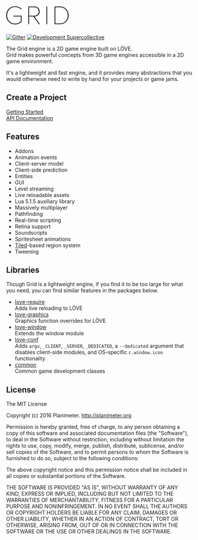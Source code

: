 # <img src="/src/images/gui/logo_dark@2x.png?raw=true" width="169" height="49" title="Grid">  

[![Gitter](https://img.shields.io/badge/chat-on%20gitter-brightgreen.svg)](https://gitter.im/Planimeter/grid-sdk?utm_source=badge&utm_medium=badge&utm_campaign=pr-badge&utm_content=badge)
[![Development Supercollective](https://img.shields.io/badge/Made%20with%20L%C3%96VE%20by-Planimeter-brightgreen.svg)](http://www.planimeter.org/)

The Grid engine is a 2D game engine built on LÖVE.  
Grid makes powerful concepts from 3D game engines accessible in a 2D game
environment.

It's a lightweight and fast engine, and it provides many abstractions that you
would otherwise need to write by hand for your projects or game jams.

## Create a Project

[Getting Started](http://www.planimeter.org/grid-sdk/tutorials/Getting_Started)  
[API Documentation](http://www.planimeter.org/grid-sdk/api/Home)

## Features

* Addons
* Animation events
* Client-server model
* Client-side prediction
* Entities
* GUI
* Level streaming
* Live reloadable assets
* Lua 5.1.5 auxiliary library
* Massively multiplayer
* Pathfinding
* Real-time scripting
* Retina support
* Soundscripts
* Spritesheet animations
* [Tiled](http://www.mapeditor.org/ "Tiled")-based region system
* Tweening

## Libraries

Though Grid is a lightweight engine, if you find it to be too large for what you
need, you can find similar features in the packages below.

* [love-require](https://github.com/Planimeter/love-require)  
Adds live reloading to LÖVE
* [love-graphics](https://github.com/Planimeter/love-graphics)  
Graphics function overrides for LÖVE
* [love-window](https://github.com/Planimeter/love-window)  
Extends the window module
* [love-conf](https://github.com/Planimeter/love-conf)  
Adds `argv`, `_CLIENT`, `_SERVER`, `_DEDICATED`, a `--dedicated` argument that
disables client-side modules, and OS-specific `c.window.icon` functionality
* [common](https://github.com/Planimeter/common)  
Common game development classes

## License

The MIT License

Copyright (c) 2016 Planimeter. http://planimeter.org

Permission is hereby granted, free of charge, to any person obtaining a copy
of this software and associated documentation files (the "Software"), to deal
in the Software without restriction, including without limitation the rights
to use, copy, modify, merge, publish, distribute, sublicense, and/or sell
copies of the Software, and to permit persons to whom the Software is
furnished to do so, subject to the following conditions:

The above copyright notice and this permission notice shall be included in
all copies or substantial portions of the Software.

THE SOFTWARE IS PROVIDED "AS IS", WITHOUT WARRANTY OF ANY KIND, EXPRESS OR
IMPLIED, INCLUDING BUT NOT LIMITED TO THE WARRANTIES OF MERCHANTABILITY,
FITNESS FOR A PARTICULAR PURPOSE AND NONINFRINGEMENT. IN NO EVENT SHALL THE
AUTHORS OR COPYRIGHT HOLDERS BE LIABLE FOR ANY CLAIM, DAMAGES OR OTHER
LIABILITY, WHETHER IN AN ACTION OF CONTRACT, TORT OR OTHERWISE, ARISING FROM,
OUT OF OR IN CONNECTION WITH THE SOFTWARE OR THE USE OR OTHER DEALINGS IN
THE SOFTWARE.
